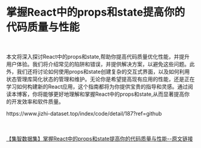 <h1>掌握React中的props和state提高你的代码质量与性能</h1><br /><p>本文将深入探讨React中的props和state,帮助你提高代码质量优化性能，并提升用户体验。我们将介绍常见的陷阱和错误，并提供解决方案，以避免这些问题。此外，我们还将讨论如何使用props和state创建复杂的交互式界面，以及如何利用状态管理库简化状态的管理和维护。无论你是希望提高现有应用的性能，还是正在学习如何构建新的React应用，这个指南都将为你提供宝贵的指导和灵感。通过阅读本博客，你将能够更好地理解和掌握React中的props和state,从而显著提高你的开发效率和软件质量。</p><p>https://www.jizhi-dataset.top/index/code/detail/187?ref=github</p><br /><br /><a href="https://www.jizhi-dataset.top/index/code/detail/187?ref=github" target="_blank">【集智数据集】掌握React中的props和state提高你的代码质量与性能--原文链接</a>